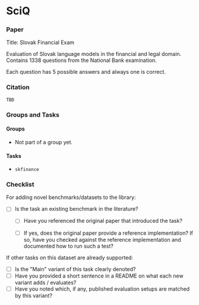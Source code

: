 # SciQ

### Paper

Title: Slovak Financial Exam


Evaluation of Slovak language models in the financial and legal domain.
Contains 1338 questions from the National Bank examination.

Each question has 5 possible answers and always one is correct.


### Citation

```
TBD
```

### Groups and Tasks

#### Groups

* Not part of a group yet.

#### Tasks

* `skfinance`

### Checklist

For adding novel benchmarks/datasets to the library:
* [ ] Is the task an existing benchmark in the literature?
  * [ ] Have you referenced the original paper that introduced the task?
  * [ ] If yes, does the original paper provide a reference implementation? If so, have you checked against the reference implementation and documented how to run such a test?


If other tasks on this dataset are already supported:
* [ ] Is the "Main" variant of this task clearly denoted?
* [ ] Have you provided a short sentence in a README on what each new variant adds / evaluates?
* [ ] Have you noted which, if any, published evaluation setups are matched by this variant?
